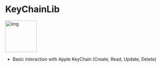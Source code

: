 # **KeyChainLib** 

<img width="100" alt="img" src="https://cdn.jsdelivr.net/gh/stylekit/img/KeyChainLib.svg">

- Basic interaction with Apple KeyChain (Create, Read, Update, Delete)
